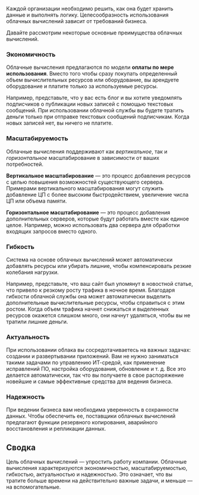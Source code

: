 Каждой организации необходимо решить, как она будет хранить данные и выполнять логику. Целесообразность использования облачных вычислений зависит от требований бизнеса.

Давайте рассмотрим некоторые основные преимущества облачных вычислений.

### <a name="cloud-computing-is-cost-effective"></a>Экономичность

Облачные вычисления предлагаются по модели **оплаты по мере использования**. Вместо того чтобы сразу покупать определенный объем вычислительных ресурсов или оборудование, вы арендуете оборудование и платите только за используемые ресурсы.

Например, представьте, что у вас есть блог и вы хотите уведомлять подписчиков о публикации новых записей с помощью текстовых сообщений. При использовании облачной службы вы будете тратить деньги только при отправке текстовых сообщений подписчикам. Когда новых записей нет, вы ничего не платите.

### <a name="cloud-computing-is-scalable"></a>Масштабируемость

Облачные вычисления поддерживают как _вертикальное_, так и _горизонтальное_ масштабирование в зависимости от ваших потребностей.

**Вертикальное масштабирование** — это процесс добавления ресурсов с целью повышения возможностей существующего сервера. Примерами вертикального масштабирования могут служить добавление ЦП с более высоким быстродействием, увеличение числа ЦП или объема памяти.

**Горизонтальное масштабирование** — это процесс добавления дополнительных серверов, которые будут работать вместе как единое целое. Например, можно использовать два сервера для обработки входящих запросов вместо одного.

### <a name="cloud-computing-is-elastic"></a>Гибкость

Система на основе облачных вычислений может автоматически добавлять ресурсы или убирать лишние, чтобы компенсировать резкие колебания нагрузки.

Например, представьте, что ваш сайт был упомянут в новостной статье, что привело к резкому росту трафика в ночное время. Благодаря гибкости облачной службы она может автоматически выделить дополнительные вычислительные ресурсы, чтобы справиться с этим ростом. Когда объем трафика начнет снижаться и выделенных ресурсов окажется слишком много, они начнут удаляться, чтобы вы не тратили лишние деньги.

### <a name="cloud-computing-is-current"></a>Актуальность

При использовании облака вы сосредотачиваетесь на важных задачах: создании и развертывании приложений. Вам не нужно заниматься такими задачами по управлению ИТ-средой, как применение исправлений ПО, настройка оборудования, обновление и т. д. Все это делается автоматически, так что вы получаете в свое распоряжение новейшие и самые эффективные средства для ведения бизнеса.

### <a name="cloud-computing-is-reliable"></a>Надежность

При ведении бизнеса вам необходима уверенность в сохранности данных. Чтобы обеспечить ее, поставщики облачных вычислений предлагают функции резервного копирования, аварийного восстановления и репликации данных.

## <a name="summary"></a>Сводка

Цель облачных вычислений — упростить работу компании. Облачные вычисления характеризуются экономичностью, масштабируемостью, гибкостью, актуальностью и надежностью. Это означает, что вы тратите больше времени на действительно важные задачи, и меньше — на вспомогательные.



